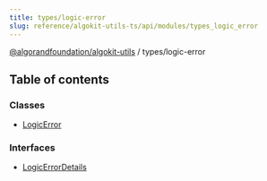 ```yaml
---
title: types/logic-error
slug: reference/algokit-utils-ts/api/modules/types_logic_error
---
```

[@algorandfoundation/algokit-utils](/reference/algokit-utils-ts/api/overview) / types/logic-error



## Table of contents

### Classes

- [LogicError](/reference/algokit-utils-ts/api/classes/types_logic_errorlogicerror/)

### Interfaces

- [LogicErrorDetails](/reference/algokit-utils-ts/api/interfaces/types_logic_errorlogicerrordetails/)